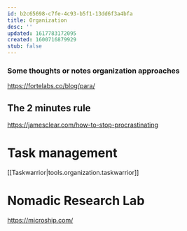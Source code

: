 ```yaml
---
id: b2c65698-c7fe-4c93-b5f1-13dd6f3a4bfa
title: Organization
desc: ''
updated: 1617783172095
created: 1600716879929
stub: false
---
```


### Some thoughts or notes organization approaches

https://fortelabs.co/blog/para/

## The 2 minutes rule 

https://jamesclear.com/how-to-stop-procrastinating


# Task management

[[Taskwarrior|tools.organization.taskwarrior]]


# Nomadic Research Lab

https://microship.com/





